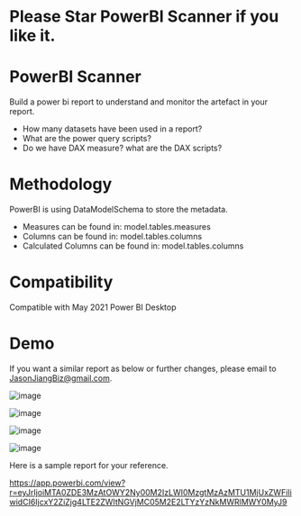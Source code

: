 # Please Star PowerBI Scanner if you like it.



# PowerBI Scanner
Build a power bi report to understand and monitor the artefact in your report.
- How many datasets have been used in a report?
- What are the power query scripts?
- Do we have DAX measure? what are the DAX scripts?





# Methodology 
PowerBI is using DataModelSchema to store the metadata.
- Measures can be found in: model.tables.measures
- Columns can be found in: model.tables.columns
- Calculated Columns can be found in: model.tables.columns 


# Compatibility
Compatible with May 2021 Power BI Desktop


# Demo 

If you want a similar report as below or further changes, please email to JasonJiangBiz@gmail.com.


![image](https://user-images.githubusercontent.com/52347372/123221078-a93ec680-d522-11eb-99c5-7bab4b2f4f0a.png)


![image](https://user-images.githubusercontent.com/52347372/123221034-9f1cc800-d522-11eb-807b-edf74d8f7c7a.png)


![image](https://user-images.githubusercontent.com/52347372/123221127-b78ce280-d522-11eb-9a91-41c7af9ea708.png)


![image](https://user-images.githubusercontent.com/52347372/123221145-c07db400-d522-11eb-9e3c-0e2ccd50178e.png)


Here is a sample report for your reference.

https://app.powerbi.com/view?r=eyJrIjoiMTA0ZDE3MzAtOWY2Ny00M2IzLWI0MzgtMzAzMTU1MjUxZWFiIiwidCI6IjcxY2ZiZjg4LTE2ZWItNGVjMC05M2E2LTYzYzNkMWRlMWY0MyJ9





